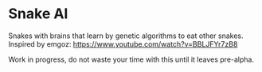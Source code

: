 # Snake AI
Snakes with brains that learn by genetic algorithms to eat other snakes.
Inspired by emgoz: https://www.youtube.com/watch?v=BBLJFYr7zB8

Work in progress, do not waste your time with this until it leaves pre-alpha.
